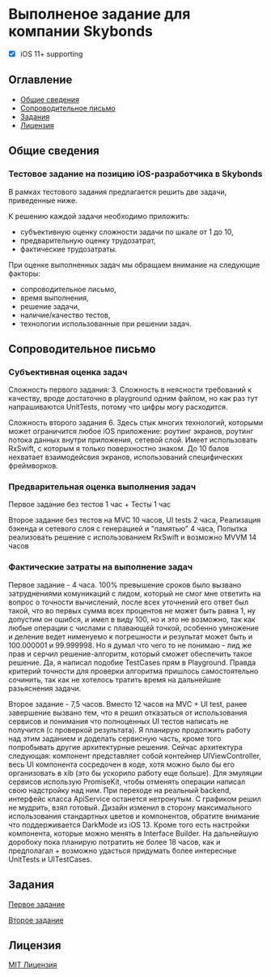 # Выполненое задание для компании Skybonds

- [x] iOS 11+ supporting

## Оглавление

* [Общие сведения](README.md#common)
* [Сопроводительное письмо](README.md#message)
* [Задания](README.md#tests)
* [Лицензия](LICENSE)

## <a name="common"></a>Общие сведения

### Тестовое задание на позицию iOS-разработчика в Skybonds

В рамках тестового задания предлагается решить две задачи, приведенные ниже.

К решению каждой задачи необходимо приложить:
* субъективную оценку сложности задачи по шкале от 1 до 10,
* предварительную оценку трудозатрат,
* фактические трудозатраты.

При оценке выполненных задач мы обращаем внимание на следующие факторы:
* сопроводительное письмо,
* время выполнения,
* решение задачи,
* наличие/качество тестов,
* технологии использованные при решении задач.

## <a name="message"></a>Сопроводительное письмо

### Субъективная оценка задач

Сложность первого задания: 3. Сложность в неясности требований к качеству, вроде достаточно в playground одним файлом, 
но как раз тут напрашиваются UnitTests, потому что цифры могу расходится.

Сложность второго задания 6. Здесь стык многих технологий, которыми может ограничится любое iOS приложение: 
роутинг экранов, роутинг потока данных внутри приложения, сетевой слой. Имеет использовать RxSwift, 
с которым я только поверхностно знаком.
До 10 балов нехватает взаимодейсвия экранов, использований специфических фреймворков.

### Предварительная оценка выполнения задач

Первое задание без тестов 1 час + Тесты 1 час

Второе задание без тестов на MVC 10 часов, UI tests 2 часа, Реализация бэкенда и сетевого слоя с генерацией и "памятью" 4 часа, Попытка реализовать решение с использованием RxSwift и возможно MVVM 14 часов 

### Фактические затраты на выполнение задач


Первое задание  - 4 часа. 100% превышение сроков было вызвано затруднениями комуникаций с лидом, который не смог мне ответить на вопрос о точности вычислений, после всех уточнений его ответ был такой, что во первых сумма всех процентов не может быть равна 1, ну допустим он ошибся, и имел в виду 100, но и это не возможно, так как любые операции с числами с плавающей точкой, особенно умножение и деление ведет нименуемо к погрешности и результат может быть и 100.000001 и 99.999998. Но я думал что чего то не понимаю - лид же прав и серчил решение-алгоритм, который сможет обеспечить такое решение. Да, я написал подобие TestCases прям в Playground. Правда критерий точности для проверки алгоритма пришлось самостоятельно сочинить, так как не хотелось тратить время на дальнейшие разьяснения задачи.

Второе задание - 7,5 часов. Вместо 12 часов на MVC + UI test, ранее завершение вызвано тем, что я решил отказаться от использования сервисов и понимания что полноценных UI тестов написать не получится (с проверкой результата). Я планирую продолжить работу над этим заданием и доделать сервисную часть, кроме того попробывать другие архитектурные решения. Сейчас архитектура следующая: компонент представляет собой контейнер UIViewController, весь UI компонента сосредочен в коде, хотя можно было бы его организовать в xib (это бы ускорило работу еще больше). Для эмуляции сервисов использую PromiseKit, чтобы отменять операции написал свою надстройку над ним. При переходе на реальный backend, интерфейс класса ApiService останется нетронутым. С графиком решил не мудрить, взял готовый. Дизайн изменил в сторону максимального использования стандартных цветов и компонентов, обратите внимание что поддерживается DarkMode из iOS 13. Кроме того есть настройки компонента, которые можно менять в Interface Builder. На дальнейшую доробоку пока планирую потратить не более 18 часов, как и предполагал + возможно удасться придумать более интересные UnitTests и UITestCases.

## <a name="tests"></a>Задания

[Первое задание](01/README.md)

[Второе задание](02/README.md)

## <a name="license"></a>Лицензия

[MIT Лицензия](LICENSE)
